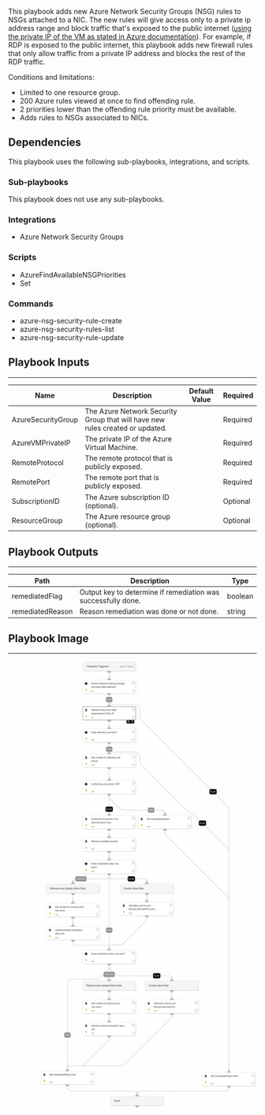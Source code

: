 This playbook adds new Azure Network Security Groups (NSG) rules to NSGs attached to a NIC. The new rules will give access only to a private ip address range and block traffic that's exposed to the public internet ([using the private IP of the VM as stated in Azure documentation](https://learn.microsoft.com/en-us/azure/virtual-network/network-security-groups-overview)). For example, if RDP is exposed to the public internet, this playbook adds new firewall rules that only allow traffic from a private IP address and blocks the rest of the RDP traffic.

Conditions and limitations:
- Limited to one resource group.
- 200 Azure rules viewed at once to find offending rule.
- 2 priorities lower than the offending rule priority must be available.
- Adds rules to NSGs associated to NICs.

## Dependencies

This playbook uses the following sub-playbooks, integrations, and scripts.

### Sub-playbooks

This playbook does not use any sub-playbooks.

### Integrations

* Azure Network Security Groups

### Scripts

* AzureFindAvailableNSGPriorities
* Set

### Commands

* azure-nsg-security-rule-create
* azure-nsg-security-rules-list
* azure-nsg-security-rule-update

## Playbook Inputs

---

| **Name** | **Description** | **Default Value** | **Required** |
| --- | --- | --- | --- |
| AzureSecurityGroup | The Azure Network Security Group that will have new rules created or updated. |  | Required |
| AzureVMPrivateIP | The private IP of the Azure Virtual Machine. |  | Required |
| RemoteProtocol | The remote protocol that is publicly exposed. |  | Required |
| RemotePort | The remote port that is publicly exposed. |  | Required |
| SubscriptionID | The Azure subscription ID \(optional\). |  | Optional |
| ResourceGroup | The Azure resource group \(optional\). |  | Optional |

## Playbook Outputs

---

| **Path** | **Description** | **Type** |
| --- | --- | --- |
| remediatedFlag | Output key to determine if remediation was successfully done. | boolean |
| remediatedReason | Reason remediation was done or not done. | string |

## Playbook Image

---

![Azure - Network Security Group Remediation](../doc_files/Azure_-_Network_Security_Group_Remediation.png)
